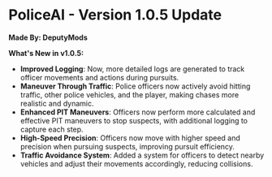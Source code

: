 # PoliceAI - Version 1.0.5 Update

**Made By: DeputyMods**

**What's New in v1.0.5:**

- **Improved Logging**: Now, more detailed logs are generated to track officer movements and actions during pursuits.
- **Maneuver Through Traffic**: Police officers now actively avoid hitting traffic, other police vehicles, and the player, making chases more realistic and dynamic.
- **Enhanced PIT Maneuvers**: Officers now perform more calculated and effective PIT maneuvers to stop suspects, with additional logging to capture each step.
- **High-Speed Precision**: Officers now move with higher speed and precision when pursuing suspects, improving pursuit efficiency.
- **Traffic Avoidance System**: Added a system for officers to detect nearby vehicles and adjust their movements accordingly, reducing collisions.
